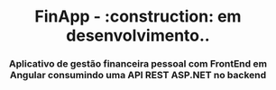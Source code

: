<h1 align="center">FinApp - :construction: em desenvolvimento.. </h1>
<h3 align="center">Aplicativo de gestão financeira pessoal com FrontEnd em Angular consumindo uma API REST ASP.NET no backend</h3>

